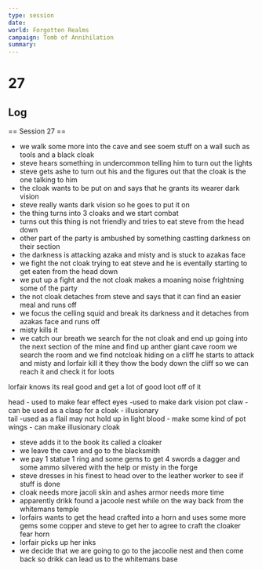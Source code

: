 ```yaml
---
type: session
date:
world: Forgotten Realms
campaign: Tomb of Annihilation
summary:
---
```


# 27

## Log
== Session 27 ==
* we walk some more into the cave and see soem stuff on a wall such as tools and a black cloak 
* steve hears something in undercommon telling him to turn out the lights 
* steve gets ashe to turn out his and the figures out that the cloak is the one talking to him 
* the cloak wants to be put on and says that he grants its wearer dark vision 
* steve really wants dark vision so he goes to put it on 
* the thing turns into 3 cloaks and we start combat
* turns out this thing is not friendly and tries to eat steve from the head down 
* other part of the party is ambushed by something castting darkness on their section 
* the darkness is attacking azaka and misty and is stuck to azakas face 
* we fight the not cloak trying to eat steve and he is eventally starting to get eaten from the head down
* we put up a fight and the not cloak makes a moaning noise frightning some of the party 
* the not cloak detaches from steve and says that it can find an easier meal and runs off 
* we focus the celling squid and break its darkness and it detaches from azakas face and runs off 
* misty kills it 
* we catch our breath
we search for the not cloak and end up going into the next section of the mine and find up anther giant cave room 
we search the room and we find notcloak hiding on a cliff
he starts to attack and misty and lorfair kill it 
they thow the body down the cliff so we can reach it and check it for loots 

lorfair knows its real good and get a lot of good loot off of it 


  head - used to make fear effect
  eyes -used to make dark vision pot
  claw - can be used as a clasp for a cloak - illusionary  
  tail -used as a flail may not hold up in light
  blood - make some kind of pot
  wings - can make illusionary cloak 



* steve adds it to the book its called a cloaker
* we leave the cave and go to the blacksmith 
* we pay 1 statue 1 ring and some gems to get 4 swords a dagger and some ammo silvered with the help or misty in the forge
* steve dresses in his finest to head over to the leather worker to see if stuff is done 
* cloak needs more jacoli skin and ashes armor needs more time 
* apparently drikk found a jacoole nest while on the way back from the whitemans temple 
* lorfairs wants to get the head crafted into a horn and uses some more gems some copper and steve to get her to agree to craft the cloaker fear horn
* lorfair picks up her inks  
* we decide that we are going to go to the jacoolie nest and then come back so drikk can lead us to the whitemans base
